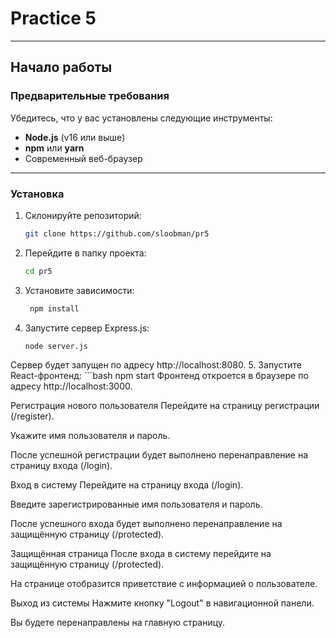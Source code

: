# Practice 5

---

## Начало работы

### Предварительные требования

Убедитесь, что у вас установлены следующие инструменты:
- **Node.js** (v16 или выше)
- **npm** или **yarn**
- Современный веб-браузер

---

### Установка

1. Склонируйте репозиторий:
   ```bash
   git clone https://github.com/sloobman/pr5
2. Перейдите в папку проекта:
    ```bash
   cd pr5
3. Установите зависимости:
   ```bash
    npm install
4. Запустите сервер Express.js:
    ```bash
    node server.js
Сервер будет запущен по адресу http://localhost:8080.
5. Запустите React-фронтенд:
    ```bash
   npm start
Фронтенд откроется в браузере по адресу http://localhost:3000.

Регистрация нового пользователя
Перейдите на страницу регистрации (/register).

Укажите имя пользователя и пароль.

После успешной регистрации будет выполнено перенаправление на страницу входа (/login).

Вход в систему
Перейдите на страницу входа (/login).

Введите зарегистрированные имя пользователя и пароль.

После успешного входа будет выполнено перенаправление на защищённую страницу (/protected).

Защищённая страница
После входа в систему перейдите на защищённую страницу (/protected).

На странице отобразится приветствие с информацией о пользователе.

Выход из системы
Нажмите кнопку "Logout" в навигационной панели.

Вы будете перенаправлены на главную страницу.


